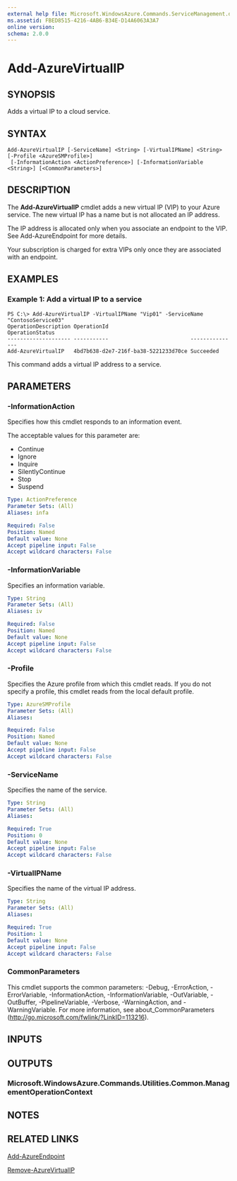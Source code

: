 ```yaml
---
external help file: Microsoft.WindowsAzure.Commands.ServiceManagement.dll-Help.xml
ms.assetid: FBED8515-4216-4AB6-B34E-D14A6063A3A7
online version: 
schema: 2.0.0
---
```


# Add-AzureVirtualIP

## SYNOPSIS
Adds a virtual IP to a cloud service.

## SYNTAX

```
Add-AzureVirtualIP [-ServiceName] <String> [-VirtualIPName] <String> [-Profile <AzureSMProfile>]
 [-InformationAction <ActionPreference>] [-InformationVariable <String>] [<CommonParameters>]
```

## DESCRIPTION
The **Add-AzureVirtualIP** cmdlet adds a new virtual IP (VIP) to your Azure service.
The new virtual IP has a name but is not allocated an IP address.

The IP address is allocated only when you associate an endpoint to the VIP.
See Add-AzureEndpoint for more details.

Your subscription is charged for extra VIPs only once they are associated with an endpoint.

## EXAMPLES

### Example 1: Add a virtual IP to a service
```
PS C:\> Add-AzureVirtualIP -VirtualIPName "Vip01" -ServiceName "ContosoService03"
OperationDescription OperationId                          OperationStatus
-------------------- -----------                          ---------------
Add-AzureVirtualIP   4bd7b638-d2e7-216f-ba38-5221233d70ce Succeeded
```

This command adds a virtual IP address to a service.

## PARAMETERS

### -InformationAction
Specifies how this cmdlet responds to an information event.

The acceptable values for this parameter are:

- Continue
- Ignore
- Inquire
- SilentlyContinue
- Stop
- Suspend

```yaml
Type: ActionPreference
Parameter Sets: (All)
Aliases: infa

Required: False
Position: Named
Default value: None
Accept pipeline input: False
Accept wildcard characters: False
```

### -InformationVariable
Specifies an information variable.

```yaml
Type: String
Parameter Sets: (All)
Aliases: iv

Required: False
Position: Named
Default value: None
Accept pipeline input: False
Accept wildcard characters: False
```

### -Profile
Specifies the Azure profile from which this cmdlet reads.
If you do not specify a profile, this cmdlet reads from the local default profile.

```yaml
Type: AzureSMProfile
Parameter Sets: (All)
Aliases: 

Required: False
Position: Named
Default value: None
Accept pipeline input: False
Accept wildcard characters: False
```

### -ServiceName
Specifies the name of the service.

```yaml
Type: String
Parameter Sets: (All)
Aliases: 

Required: True
Position: 0
Default value: None
Accept pipeline input: False
Accept wildcard characters: False
```

### -VirtualIPName
Specifies the name of the virtual IP address.

```yaml
Type: String
Parameter Sets: (All)
Aliases: 

Required: True
Position: 1
Default value: None
Accept pipeline input: False
Accept wildcard characters: False
```

### CommonParameters
This cmdlet supports the common parameters: -Debug, -ErrorAction, -ErrorVariable, -InformationAction, -InformationVariable, -OutVariable, -OutBuffer, -PipelineVariable, -Verbose, -WarningAction, and -WarningVariable. For more information, see about_CommonParameters (<http://go.microsoft.com/fwlink/?LinkID=113216>).

## INPUTS

## OUTPUTS

### Microsoft.WindowsAzure.Commands.Utilities.Common.ManagementOperationContext

## NOTES

## RELATED LINKS

[Add-AzureEndpoint](./Add-AzureEndpoint.md)

[Remove-AzureVirtualIP](./Remove-AzureVirtualIP.md)


